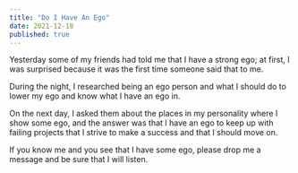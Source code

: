 ```yaml
---
title: "Do I Have An Ego"
date: 2021-12-18
published: true
---
```


Yesterday some of my friends had told me that I have a strong ego; at first, I was surprised because it was the first time someone said that to me.

During the night, I researched being an ego person and what I should do to lower my ego and know what I have an ego in.

On the next day, I asked them about the places in my personality where I show some ego, and the answer was that I have an ego to keep up with failing projects that I strive to make a success and that I should move on.

If you know me and you see that I have some ego, please drop me a message and be sure that I will listen.
